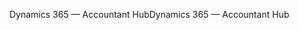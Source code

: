 <span data-ttu-id="6d83a-101">Dynamics 365 — Accountant Hub</span><span class="sxs-lookup"><span data-stu-id="6d83a-101">Dynamics 365 — Accountant Hub</span></span>
